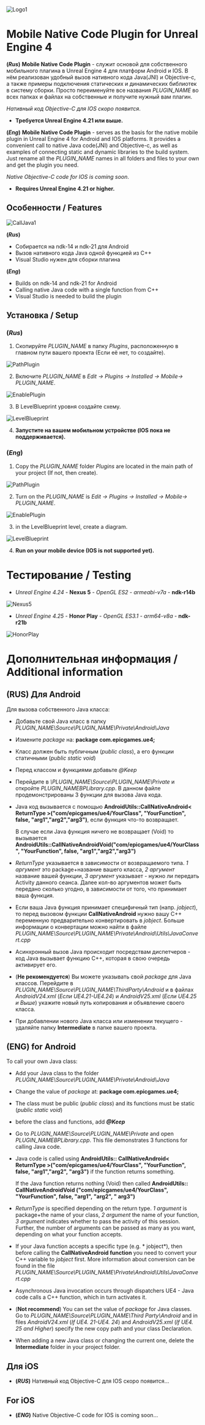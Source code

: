 
![Logo1](screenshot/Logo1.png)

# Mobile Native Code Plugin for Unreal Engine 4

**(*Rus*)** **Mobile Native Code Plugin** - служит основой для собственного мобильного плагина в Unreal Engine 4 для платформ Android и IOS. В нём реализован удобный вызов нативного кода Java(JNI) и Objective-c, а также примеры подключения статических и динамических библиотек в систему сборки. Просто переименуйте все названия *PLUGIN_NAME* во всех папках и файлах на собственные и получите нужный вам плагин.

*Нативный код Objective-C для IOS скоро появится*.
* **Требуется Unreal Engine 4.21 или выше.**

**(*Eng*)** **Mobile Native Code Plugin** - serves as the basis for the native mobile plugin in Unreal Engine 4 for Android and IOS platforms. It provides a convenient call to native Java code(JNI) and Objective-c, as well as examples of connecting static and dynamic libraries to the build system. Just rename all the *PLUGIN_NAME* names in all folders and files to your own and get the plugin you need.

 *Native Objective-C code for IOS is coming soon*.
* **Requires Unreal Engine 4.21 or higher.**



## Особенности / Features
![CallJava1](screenshot/CallJava1.png)

**(*Rus*)**
* Собирается на ndk-14 и ndk-21 для Android
* Вызов нативного кода Java одной функцией из C++
* Visual Studio нужен для сборки плагина

**(*Eng*)**
* Builds on ndk-14 and ndk-21 for Android
* Calling native Java code with a single function from C++
* Visual Studio is needed to build the plugin
## Установка / Setup
### **(*Rus*)**
1) Скопируйте *PLUGIN_NAME* в папку *Plugins*, расположенную в главном пути вашего проекта (Если её нет, то создайте).

![PathPlugin](screenshot/PathPlugin.png)

2) Включите *PLUGIN_NAME* в *Edit -> Plugins -> Installed -> Mobile-> PLUGIN_NAME*.

![EnablePlugin](screenshot/EnablePlugin.png)

3) В LevelBlueprint уровня создайте схему.

![LevelBlueprint](screenshot/LevelBlueprint.png)

 4) **Запустите на вашем мобильном устройстве (IOS пока не поддерживается).**
 
### **(*Eng*)**
1) Copy the *PLUGIN_NAME* folder *Plugins* are located in the main path of your project (If not, then create).

![PathPlugin](screenshot/PathPlugin.png)

2) Turn on the *PLUGIN_NAME* is *Edit -> Plugins -> Installed -> Mobile-> PLUGIN_NAME*.

![EnablePlugin](screenshot/EnablePlugin.png)

3) in the LevelBlueprint level, create a diagram.

![LevelBlueprint](screenshot/LevelBlueprint.png)

4) **Run on your mobile device (IOS is not supported yet).**
# Тестирование / Testing

* *Unreal Engine 4.24* - **Nexus 5** - *OpenGL ES2* - *armeabi-v7a* - **ndk-r14b**

![Nexus5](screenshot/Nexus5.png)

* *Unreal Engine 4.25* - **Honor Play** - *OpenGL ES3.1* - *arm64-v8a* - **ndk-r21b**

![HonorPlay](screenshot/HonorPlay.png)

# Дополнительная информация / Additional information

## (RUS) Для Android
Для вызова собственного Java класса:

* Добавьте свой Java класс в папку *PLUGIN_NAME\Source\PLUGIN_NAME\Private\Android\Java*
		
* Измените *package* на: **package com.epicgames.ue4;**
 
* Класс должен быть публичным (*public class*), а его функции статичными (*public static void*)

* Перед классом и функциями добавьте *@Keep*

* Перейдите в *\PLUGIN_NAME\Source\PLUGIN_NAME\Private* и откройте *PLUGIN_NAMEBPLibrary.cpp*.
  В данном файле продемонстрированы 3 функции для вызова Java кода.

* Java код вызывается с помощью **AndroidUtils::CallNativeAndroid< ReturnType >("com/epicgames/ue4/YourClass", "YourFunction", false, "arg1","arg2","arg3")**, если функция что-то возвращает.

   В случае если Java функция ничего не возвращает (Void) то вызывается **AndroidUtils::CallNativeAndroidVoid("com/epicgames/ue4/YourClass", "YourFunction", false, "arg1","arg2","arg3")**

* *ReturnType* указывается в зависимости от возвращаемого типа. *1 аргумент* это package+название вашего класса, *2 аргумент* название вашей функции, *3 аргумент* указывает - нужно ли передать Activity данного сеанса. Далее кол-во аргументов может быть передано сколько угодно, в зависимости от того, что принимает ваша функция.

* Если ваша Java функция принимает специфичный тип (напр. *jobject*), то перед вызовом функции **CallNativeAndroid** нужно вашу C++ переменную предварительно конвертировать в *jobject*. Больше информации о конвертации можно найти в файле *PLUGIN_NAME\Source\PLUGIN_NAME\Private\Android\Utils\JavaConvert.cpp*

* Асинхронный вызов Java происходит посредствам диспетчеров - код Java вызывает функцию C++, которая в свою очередь активирует его.

* (**Не рекомендуется**) Вы можете указывать свой *package* для Java классов. 
Перейдите в *PLUGIN_NAME\Source\PLUGIN_NAME\ThirdParty\Android* и в файлах *AndroidV24.xml* (*Если UE4.21-UE4.24*) и *AndroidV25.xml* (*Если UE4.25 и Выше*) укажите новый путь копирования и объявление своего класса.


* При добавлении нового Java класса или изменении текущего - удаляйте папку **Intermediate** в папке вашего проекта.

## (ENG) for Android
To call your own Java class:

* Add your Java class to the folder *PLUGIN_NAME\Source\PLUGIN_NAME\Private\Android\Java*

* Change the value of *package* at: **package com.epicgames.ue4;**

* The class must be public (*public class*) and its functions must be static (*public static void*)

* before the class and functions, add ***@Keep***

* Go to *PLUGIN_NAME\Source\PLUGIN_NAME\Private* and open *PLUGIN_NAMEBPLibrary.cpp*.
This file demonstrates 3 functions for calling Java code.

* Java code is called using **AndroidUtils:: CallNativeAndroid< ReturnType >("com/epicgames/ue4/YourClass", "YourFunction", false, "arg1","arg2", "arg3")** if the function returns something.

  If the Java function returns nothing (Void) then called **AndroidUtils:: CallNativeAndroidVoid ("com/epicgames/ue4/YourClass", "YourFunction", false, "arg1", "arg2", " arg3")**

* *ReturnType* is specified depending on the return type. *1 argument* is package+the name of your class, *2 argument* the name of your function, *3 argument* indicates whether to pass the activity of this session. Further, the number of arguments can be passed as many as you want, depending on what your function accepts.

* If your Java function accepts a specific type (e.g. * jobject*), then before calling the **CallNativeAndroid function** you need to convert your C++ variable to *jobject* first. More information about conversion can be found in the file *PLUGIN_NAME\Source\PLUGIN_NAME\Private\Android\Utils\JavaConvert.cpp*

* Asynchronous Java invocation occurs through dispatchers UE4 - Java code calls a C++ function, which in turn activates it.

* (**Not recommend**) You can set the value of *package* for Java classes.
Go to *PLUGIN_NAME\Source\PLUGIN_NAME\Third Party\Android* and in files *AndroidV24.xml* (*If UE4. 21-UE4. 24*) and *AndroidV25.xml* (*If UE4. 25 and Higher*) specify the new copy path and your class Declaration.

* When adding a new Java class or changing the current one, delete the **Intermediate** folder in your project folder.

## Для iOS
* **(*RUS*)** Нативный код Objective-C для IOS скоро появится...
## For iOS
* **(*ENG*)** Native Objective-C code for IOS is coming soon...